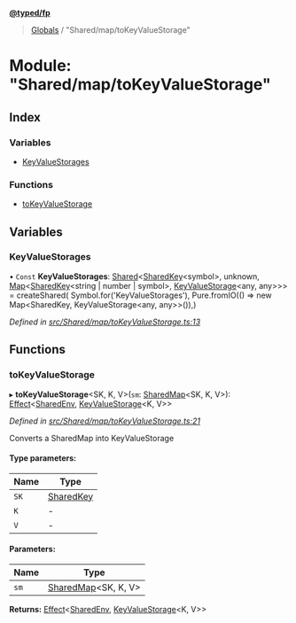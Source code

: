 **[@typed/fp](../README.md)**

> [Globals](../globals.md) / "Shared/map/toKeyValueStorage"

# Module: "Shared/map/toKeyValueStorage"

## Index

### Variables

* [KeyValueStorages](_shared_map_tokeyvaluestorage_.md#keyvaluestorages)

### Functions

* [toKeyValueStorage](_shared_map_tokeyvaluestorage_.md#tokeyvaluestorage)

## Variables

### KeyValueStorages

• `Const` **KeyValueStorages**: [Shared](_shared_core_model_shared_.shared.md)\<[SharedKey](_shared_core_model_sharedkey_.sharedkey.md)\<symbol>, unknown, [Map](../interfaces/_shared_core_model_sharedkeystore_.sharedkeystore.md#map)\<[SharedKey](_shared_core_model_sharedkey_.sharedkey.md)\<string \| number \| symbol>, [KeyValueStorage](_storage_keyvaluestorage_.md#keyvaluestorage)\<any, any>>> = createShared( Symbol.for('KeyValueStorages'), Pure.fromIO(() => new Map\<SharedKey, KeyValueStorage\<any, any>>()),)

*Defined in [src/Shared/map/toKeyValueStorage.ts:13](https://github.com/TylorS/typed-fp/blob/ac98ca1/src/Shared/map/toKeyValueStorage.ts#L13)*

## Functions

### toKeyValueStorage

▸ **toKeyValueStorage**\<SK, K, V>(`sm`: [SharedMap](../interfaces/_shared_map_sharedmap_.sharedmap.md)\<SK, K, V>): [Effect](_effect_effect_.effect.md)\<[SharedEnv](../interfaces/_shared_core_services_sharedenv_.sharedenv.md), [KeyValueStorage](_storage_keyvaluestorage_.md#keyvaluestorage)\<K, V>>

*Defined in [src/Shared/map/toKeyValueStorage.ts:21](https://github.com/TylorS/typed-fp/blob/ac98ca1/src/Shared/map/toKeyValueStorage.ts#L21)*

Converts a SharedMap into KeyValueStorage

#### Type parameters:

Name | Type |
------ | ------ |
`SK` | [SharedKey](_shared_core_model_sharedkey_.sharedkey.md) |
`K` | - |
`V` | - |

#### Parameters:

Name | Type |
------ | ------ |
`sm` | [SharedMap](../interfaces/_shared_map_sharedmap_.sharedmap.md)\<SK, K, V> |

**Returns:** [Effect](_effect_effect_.effect.md)\<[SharedEnv](../interfaces/_shared_core_services_sharedenv_.sharedenv.md), [KeyValueStorage](_storage_keyvaluestorage_.md#keyvaluestorage)\<K, V>>
